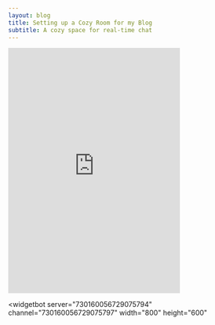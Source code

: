 ```yaml
---
layout: blog
title: Setting up a Cozy Room for my Blog
subtitle: A cozy space for real-time chat
---
```




<iframe src="https://discordapp.com/widget?id=730160056729075794&theme=dark" width="350" height="500" allowtransparency="true" frameborder="0"></iframe>

<widgetbot
    server="730160056729075794"
    channel="730160056729075797"
    width="800"
    height="600"
></widgetbot>
<script src="https://cdn.jsdelivr.net/npm/@widgetbot/html-embed"></script>